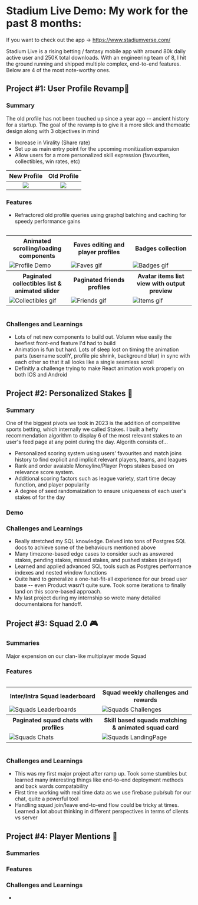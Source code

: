 


# Stadium Live Demo: My work for the past 8 months:

If you want to check out the app -> https://www.stadiumverse.com/

Stadium Live is a rising betting / fantasy mobile app with around 80k daily active user and 250K total downloads. With an engineering team of 8,
I hit the ground running and shipped multiple complex, end-to-end features. Below are 4 of the most note-worthy ones.

## Project #1: User Profile Revamp📱

### Summary
The old profile has not been touched up since a year ago -- ancient history for a startup. The goal of the revamp is to give it a more slick and themeatic design along with 3 objectives in mind
  - Increase in Virality (Share rate)
  - Set up as main entry point for the upcoming monitization expansion
  - Allow users for a more personalized skill expression (favourites, collectibles, win rates, etc)

New Profile             |  Old Profile
:-------------------------:|:-------------------------:
![](Profiles/profile_new.png)  |  ![](Profiles/profile_old.png)



### Features
- Refractored old profile queries using graphql batching and caching for speedy performance gains

<div style="width: 100%; display: flex; justify-content: center;">
  <table style="width: 100%">
    <tr>
        <th style="width: 33%; text-align: center;">Animated scrolling/loading components</th>
        <th style="width: 33%; text-align: center;">Faves editing and player profiles</th>
        <th style="width: 33%; text-align: center;">Badges collection</th>
    </tr>
    <tr>
        <td ><img src="Profiles/intro.gif" alt="Profile Demo"></td>
        <td ><img src="Profiles/faves.gif" alt="Faves gif"></td>
        <td ><img src="Profiles/badges.gif" alt="Badges gif"></td>
    </tr>
    <tr>
        <th style="width: 33%; text-align: center;">Paginated collectibles list & animated slider</th>
        <th style="width: 33%; text-align: center;">Paginated friends profiles</th>
        <th style="width: 33%; text-align: center;">Avatar items list view with output preview</th>
    </tr>
    <tr>
        <td style=><img src="Profiles/collectibles.gif" alt="Collectibles gif"></td>
        <td style=><img src="Profiles/friends.gif" alt="Friends gif"></td>
        <td style=><img src="Profiles/items.gif" alt="Items gif"></td>
    </tr>
  </table>
</div>

### Challenges and Learnings
- Lots of net new components to build out. Volumn wise easily the beefiest front-end feature I'd had to build
- Animation is fun but hard. Lots of sleep lost on timing the animation parts (username scollY, profile pic shrink, background blur) in sync with each other so that it all looks like a single
seamless scroll
- Definitly a challenge trying to make React animation work properly on both IOS and Android



## Project #2: Personalized Stakes 💸

### Summary
One of the biggest pivots we took in 2023 is the addition of compeititve sports betting, which internally we called Stakes. I built a hefty recommendation algorithm to display 6 of the most relevant stakes to an user's feed page at any point during the day. 
Algorith consists of...
- Personalized scoring system using users' favourites and match joins history to find explicit and implicit relevant players, teams, and leagues
- Rank and order avaiable Moneyline/Player Props stakes based on relevance score system. 
- Additional scoring factors such as league variety, start time decay function, and player popularity
- A degree of seed randomaization to ensure uniqueness of each user's stakes of for the day

### Demo


### Challenges and Learnings
- Really stretched my SQL knowledge. Delved into tons of Postgres SQL docs to achieve some of the behaviours mentioned above
- Many timezone-based edge cases to consider such as answered stakes, pending stakes, missed stakes, and pushed stakes (delayed)
- Learned and applied advanced SQL tools such as Postgres performance indexes and nested window functions
- Quite hard to generalize a one-hat-fit-all experience for our broad user base -- even Product wasn't quite sure. Took some iterations to finally land on this score-based approach. 
- My last project during my internship so wrote many detailed documentaions for handoff. 


## Project #3: Squad 2.0 🎮

### Summaries
Major expension on our clan-like multiplayer mode Squad

### Features

<div style="width: 100%; display: flex; justify-content: center;">
  <table style="width: 100%">
    <tr>
        <th style="width: 33%; text-align: center;">Inter/Intra Squad leaderboard</th>
        <th style="width: 33%; text-align: center;">Squad weekly challenges and rewards</th>
    </tr>
    <tr>
        <td ><img src="Squads/leaderboards.gif" alt="Squads Leaderboards" loop=infinite></td>
        <td ><img src="Squads/challenge.gif" alt="Squads Challenges" loop=infinite></td>
    </tr>
    <tr>
        <th style="width: 33%; text-align: center;">Paginated squad chats with profiles</th>
        <th style="width: 33%; text-align: center;">Skill based squads matching & animated squad card</th>
    </tr>
    <tr>
        <td style=><img src="Squads/paginatedChats.gif" alt="Squads Chats" loop=infinite></td>
        <td style=><img src="Squads/matchmaking.gif" alt="Squads LandingPage" loop=infinite></td>
    </tr>
  </table>
</div>

### Challenges and Learnings
- This was my first major project after ramp up. Took some stumbles but learned many interesting things like end-to-end deployment methods and back wards compatability
- First time working with real time data as we use firebase pub/sub for our chat, quite a powerful tool
- Handling squad join/leave end-to-end flow could be tricky at times. Learned a lot about thinking in different perspectives in terms of clients vs server

## Project #4: Player Mentions 🏀
### Summaries
### Features
### Challenges and Learnings
- 


